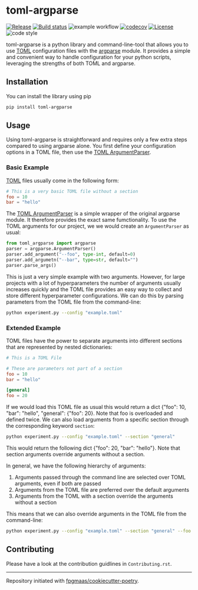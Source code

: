 # toml-argparse

[![Release](https://img.shields.io/github/v/release/florianmahner/toml-argparse)](https://img.shields.io/github/v/release/florianmahner/toml-argparse)
[![Build status](https://img.shields.io/github/actions/workflow/status/florianmahner/toml-argparse/main.yml?branch=main)](https://github.com/florianmahner/toml-argparse/actions/workflows/main.yml?query=branch%3Amain)
![example workflow](https://github.com/florianmahner/toml-argparse/actions/workflows/main.yml/badge.svg)
[![codecov](https://codecov.io/gh/florianmahner/toml-argparse/branch/main/graph/badge.svg)](https://codecov.io/gh/florianmahner/toml-argparse)
[![License](https://img.shields.io/github/license/florianmahner/toml-argparse)](https://img.shields.io/github/license/florianmahner/toml-argparse)
![code style](https://img.shields.io/badge/code%20style-black-black)



toml-argparse is a python library and command-line-tool that allows you to use [TOML](https://toml.io/en/) configuration files with the [argparse](https://docs.python.org/3/library/argparse.html) module. It provides a simple and convenient way to handle configuration for your python scripts, leveraging the strengths of both TOML and argparse.

## Installation

You can install the library using pip

```bash
pip install toml-argparse
```


## Usage

Using toml-argparse is straightforward and requires only a few extra steps compared to using argparse alone. You first define your configuration options in a TOML file, then use the [TOML ArgumentParser](https://github.com/florianmahner/toml-argparse/blob/main/toml_argparse/argparse.py). 

### Basic Example

[TOML](https://toml.io/en/) files usually come in the following form:

```toml
# This is a very basic TOML file without a section
foo = 10
bar = "hello"
```


The [TOML ArgumentParser](https://github.com/florianmahner/toml-argparse/blob/main/toml_argparse/argparse.py) is a simple wrapper of the original argparse module. It therefore provides the exact same fumctionality. To use the TOML arguments for our project, we we would create an `ArgumentParser` as usual:

```python
from toml_argparse import argparse
parser = argparse.ArgumentParser()
parser.add_argument("--foo", type-int, default=0)
parser.add_argumetn("--bar", type=str, default="")
parser.parse_args()
```

This is just a very simple example with two arguments. However, for large projects with a lot of hyperparameters the number of arguments usually increases quickly and the TOML file provides an easy way to collect and store different hyperparameter configurations. We can do this by parsing  parameters from the TOML file from the command-line:

```bash
python experiment.py --config "example.toml"
```

### Extended Example

TOML files have the power to separate arguments into different sections that are represented by nested dictionaries:

```toml
# This is a TOML File

# These are parameters not part of a section
foo = 10
bar = "hello"

[general]
foo = 20
```

If we would load this TOML file as usual this would return a dict {"foo": 10, "bar": "hello", "general": {"foo": 20}. Note that foo is overloaded and defined twice. We can also load arguments from a specific section through the corresponding keyword `section`:

```bash
python experiment.py --config "example.toml" --section "general"
```

This would return the following dict {"foo": 20, "bar": "hello"}. Note that section arguments override arguments without a section.

In general, we have the following hierarchy of arguments:
1. Arguments passed through the command line are selected over TOML
           arguments, even if both are passed
2. Arguments from the TOML file are preferred over the default arguments
3. Arguments from the TOML with a section override the arguments without a section

This means that we can also override arguments in the TOML file from the command-line:


```bash
python experiment.py --config "example.toml" --section "general" --foo 100
```


## Contributing

Please have a look at the contribution guidlines in `Contributing.rst`.

---

Repository initiated with [fpgmaas/cookiecutter-poetry](https://github.com/fpgmaas/cookiecutter-poetry).

